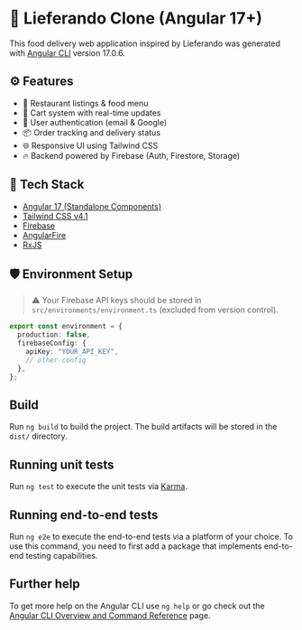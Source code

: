 # 🚚 Lieferando Clone (Angular 17+)

This food delivery web application inspired by Lieferando was generated with [Angular CLI](https://github.com/angular/angular-cli) version 17.0.6.

## ⚙️ Features

- 🍔 Restaurant listings & food menu
- 🛒 Cart system with real-time updates
- 🔐 User authentication (email & Google)
- 📦 Order tracking and delivery status
- 🌐 Responsive UI using Tailwind CSS
- 🔥 Backend powered by Firebase (Auth, Firestore, Storage)

## 🚀 Tech Stack

- [Angular 17 (Standalone Components)](https://angular.dev/)
- [Tailwind CSS v4.1](https://tailwindcss.com/)
- [Firebase](https://firebase.google.com/)
- [AngularFire](https://github.com/angular/angularfire)
- [RxJS](https://rxjs.dev/)

## 🛡️ Environment Setup

> ⚠️ Your Firebase API keys should be stored in `src/environments/environment.ts` (excluded from version control).

```ts
export const environment = {
  production: false,
  firebaseConfig: {
    apiKey: "YOUR_API_KEY",
    // other config
  },
};
```

## Build

Run `ng build` to build the project. The build artifacts will be stored in the `dist/` directory.

## Running unit tests

Run `ng test` to execute the unit tests via [Karma](https://karma-runner.github.io).

## Running end-to-end tests

Run `ng e2e` to execute the end-to-end tests via a platform of your choice. To use this command, you need to first add a package that implements end-to-end testing capabilities.

## Further help

To get more help on the Angular CLI use `ng help` or go check out the [Angular CLI Overview and Command Reference](https://angular.io/cli) page.
